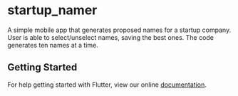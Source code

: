 # startup_namer

A simple mobile app that generates proposed names for a startup company. User is able to select&#x2F;unselect names, saving the best ones. The code generates ten names at a time.

## Getting Started

For help getting started with Flutter, view our online
[documentation](https://flutter.io/).